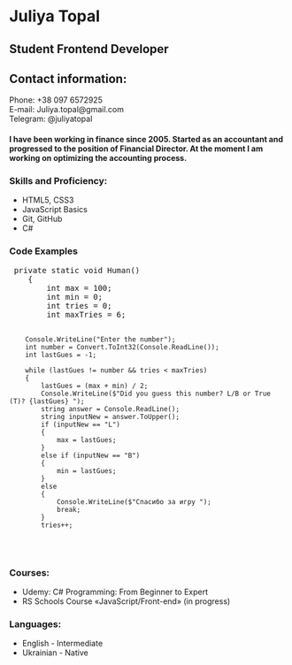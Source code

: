 
<div>
    <h1>Juliya Topal</h1>
     <div>
        <h2>Student Frontend Developer</h2>
     </div>

 <div>
  <h2>
            Contact information:
  </h2>
        <p> Phone: +38 097 6572925 <br>
            E-mail: Juliya.topal@gmail.com <br>
            Telegram: @juliyatopal <br>
        </p>

   <h4>I have been working in finance since 2005. Started as an accountant and progressed to the position of
            Financial Director. At the moment I am working on optimizing the accounting process.
   </h4>
   <h3>
     Skills and Proficiency:
   </h3>
<ul>

<li> HTML5, CSS3</li>
     <li> JavaScript Basics</li>
     <li> Git, GitHub</li>
     <li> C#</li>
</ul>

<h3>Code Examples </h3>
 <pre>
 private static void Human()
    {
        int max = 100;
        int min = 0;
        int tries = 0;
        int maxTries = 6;

        Console.WriteLine("Enter the number");
        int number = Convert.ToInt32(Console.ReadLine());
        int lastGues = -1;

        while (lastGues != number && tries < maxTries)
        {
            lastGues = (max + min) / 2;
            Console.WriteLine($"Did you guess this number? L/B or True (T)? {lastGues} ");
            string answer = Console.ReadLine();
            string inputNew = answer.ToUpper();
            if (inputNew == "L")
            {
                max = lastGues;
            }
            else if (inputNew == "B")
            {
                min = lastGues;
            }
            else
            {
                Console.WriteLine($"Спасибо за игру ");
                break;
            }
            tries++;
 </pre>


 <h3>
    Courses:
 </h3>
 <ul>
  <li> Udemy: C# Programming: From Beginner to Expert</li>
  <li> RS Schools Course «JavaScript/Front-end» (in progress)</li>
 </ul>
 <h3>
     Languages:
 </h3>
   <ul>
    <li> English - Intermediate</li>
    <li> Ukrainian - Native</li>
   </ul>

</div>

